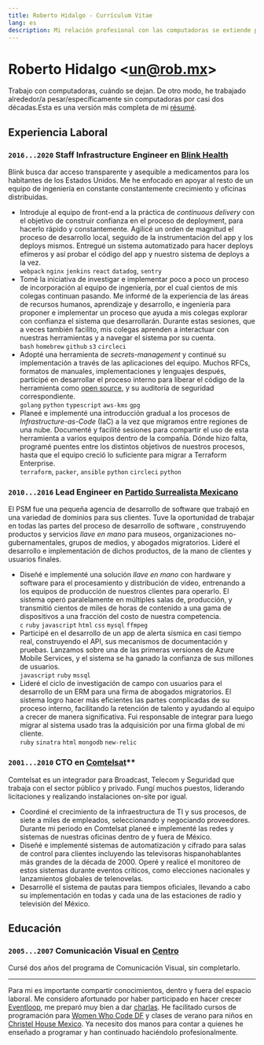 ```yaml
---
title: Roberto Hidalgo - Currículum Vitae
lang: es
description: Mi relación profesional con las computadoras se extiende por dos décadas, y acá te cuento al respecto.
---
```


# Roberto Hidalgo <[un@rob.mx](mailto:un@rob.mx)>

Trabajo con computadoras, cuándo se dejan. De otro modo, he trabajado alrededor/a pesar/específicamente sin computadoras por casi dos décadas.Esta es una versión más completa de mi [résumé](/resume).

## Experiencia Laboral

### `2016...2020` Staff Infrastructure Engineer en [Blink Health](https://www.blinkhealth.com)

Blink busca dar acceso transparente y asequible a medicamentos para los habitantes de los Estados Unidos. Me he enfocado en apoyar al resto de un equipo de ingeniería en constante constantemente crecimiento y oficinas distribuidas.

- Introduje al equipo de front-end a la práctica de _continuous delivery_ con el objetivo de construir confianza en el proceso de deployment, para hacerlo rápido y constantemente. Agilicé un orden de magnitud el proceso de desarrollo local, seguido de la instrumentación del app y los deploys mismos. Entregué un sistema automatizado para hacer deploys efímeros y así probar el código del app y nuestro sistema de deploys a la vez. <br /> `webpack` `nginx` `jenkins` `react` `datadog`, `sentry`
- Tomé la iniciativa de investigar e implementar poco a poco un proceso de incorporación al equipo de ingeniería, por el cual cientos de mis colegas continuan pasando. Me informé de la experiencia de las áreas de recursos humanos, aprendizaje y desarrollo, e ingeniería para proponer e implementar un proceso que ayuda a mis colegas explorar con confianza el sistema que desarrollarán. Durante estas sesiones, que a veces también facilito, mis colegas aprenden a interactuar con nuestras herramientas y a navegar el sistema por su cuenta. <br /> `bash` `homebrew` `github` `s3` `circleci`
- Adopté una herramienta de _secrets-management_ y continué su implementación a través de las aplicaciones del equipo. Muchos RFCs, formatos de manuales, implementaciones y lenguajes después, participé en desarrollar el proceso interno para liberar el código de la herramienta como [open source](https://github.com/blinkhealth/go-config-yourself), y su auditoría de seguridad correspondiente. <br /> `golang` `python` `typescript` `aws-kms` `gpg`
- Planeé e implementé una introducción gradual a los procesos de _Infrastructure-as-Code_ (IaC) a la vez que migramos entre regiones de una nube. Documenté y facilité sesiones para compartir el uso de esta herramienta a varios equipos dentro de la compañía. Dónde hizo falta, programé puentes entre los distintos objetivos de nuestros procesos, hasta que el equipo creció lo suficiente para migrar a Terraform Enterprise. <br /> `terraform`, `packer`, `ansible` `python` `circleci` `python`

### `2010...2016` Lead Engineer en [Partido Surrealista Mexicano](http://surrealista.mx/)

El PSM fue una pequeña agencia de desarrollo de software que trabajó en una variedad de dominios para sus clientes. Tuve la oportunidad de trabajar en todas las partes del proceso de desarrollo de software , construyendo productos y servicios _llave en mano_ para museos, organizaciones no-gubernamentales, grupos de medios, y abogados migratorios. Lideré el desarrollo e implementación de dichos productos, de la mano de clientes y usuarios finales.

- Diseñé e implementé una solución _llave en mano_ con hardware y software para el procesamiento y distribución de video, entrenando a los equipos de producción de nuestros clientes para operarlo. El sistema operó paralelamente en múltiples salas de, producción, y transmitió cientos de miles de horas de contenido a una gama de dispositivos a una fracción del costo de nuestra competencia. <br /> `c` `ruby` `javascript` `html` `css` `mysql` `ffmpeg`
- Participé en el desarrollo de un app de alerta sísmica en casi tiempo real, construyendo el API, sus mecanismos de documentación y pruebas. Lanzamos sobre una de las primeras versiones de Azure Mobile Services, y el sistema se ha ganado la confianza de sus millones de usuarios. <br /> `javascript` `ruby` `mssql`
- Lideré el ciclo de investigación de campo con usuarios para el desarrollo de un ERM para una firma de abogados migratorios. El sistema logro hacer más eficientes las partes complicadas de su proceso interno, facilitando la retención de talento y ayudando al equipo a crecer de manera significativa. Fui responsable de integrar para luego migrar al sistema usado tras la adquisición por una firma global de mi cliente. <br /> `ruby` `sinatra` `html` `mongodb` `new-relic`

### `2001...2010` CTO en [Comtelsat](http://www.comtelsat.com.mx/?lang=en)**

Comtelsat es un integrador para Broadcast, Telecom y Seguridad que trabaja con el sector público y privado. Fungí muchos puestos, liderando licitaciones y realizando instalaciones on-site por igual.

- Coordiné el crecimiento de la infraestructura de TI y sus procesos, de siete a miles de empleados, seleccionando y negociando proveedores. Durante mi periodo en Comtelsat planeé e implementé las redes y sistemas de nuestras oficinas dentro de y fuera de México.
- Diseñé e implementé sistemas de automatización y cifrado para salas de control para clientes incluyendo las televisoras hispanohablantes más grandes de la década de 2000. Operé y realicé el monitoreo de estos sistemas durante eventos críticos, como elecciones nacionales y lanzamientos globales de telenovelas.
- Desarrollé el sistema de pautas para tiempos oficiales, llevando a cabo su implementación en todas y cada una de las estaciones de radio y televisión del México.

## Educación

### `2005...2007` Comunicación Visual en [Centro](https://centro.edu.mx)

Cursé dos años del programa de Comunicación Visual, sin completarlo.

---

Para mi es importante compartir conocimientos, dentro y fuera del espacio laboral. Me considero afortunado por haber participado en hacer crecer [Eventloop](http://meetup.com/eventloop), me preparó muy bien a dar [charlas](https://speakerdeck.com/unrob). He facilitado cursos de programación para [Women Who Code DF](https://www.meetup.com/Women-Who-Code-Mexico-City/) y clases de verano para niños en [Christel House Mexico](http://mx.christelhouse.org). Ya necesito dos manos para contar a quienes he enseñado a programar y han continuado haciéndolo profesionalmente.